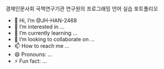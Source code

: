 경제인문사회 국책연구기관 연구원의 프로그래밍 언어 실습 포트폴리오
- 👋 Hi, I’m @JH-HAN-2468
- 👀 I’m interested in ...
- 🌱 I’m currently learning ...
- 💞️ I’m looking to collaborate on ...
- 📫 How to reach me ...
- 😄 Pronouns: ...
- ⚡ Fun fact: ...

<!---
JH-HAN-2468/JH-HAN-2468 is a ✨ special ✨ repository because its `README.md` (this file) appears on your GitHub profile.
You can click the Preview link to take a look at your changes.
--->
